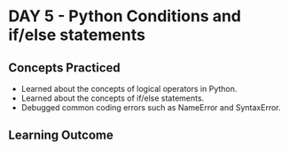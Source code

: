 # DAY 5 - Python Conditions and if/else statements

## Concepts Practiced
- Learned about the concepts of logical operators in Python.
- Learned about the concepts of if/else statements.
- Debugged common coding errors such as NameError and SyntaxError.

## Learning Outcome
